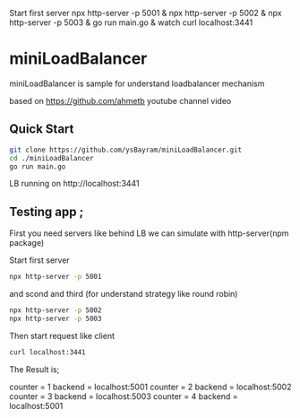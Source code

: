 
Start first server npx http-server -p 5001 &
npx http-server -p 5002 &
npx http-server -p 5003 &
go run main.go &
watch curl localhost:3441

# miniLoadBalancer
miniLoadBalancer is sample for understand loadbalancer mechanism

based on https://github.com/ahmetb youtube channel video 

## Quick Start

```bash
git clone https://github.com/ysBayram/miniLoadBalancer.git
cd ./miniLoadBalancer
go run main.go
```

LB running on http://localhost:3441

## Testing app ;

First you need servers like behind LB we can simulate with http-server(npm package)

Start first server 
```bash
npx http-server -p 5001
```
and scond and third (for understand strategy like round robin)
```bash
npx http-server -p 5002
npx http-server -p 5003
```

Then start request like client 
```bash
curl localhost:3441
```

The Result is;

counter = 1 backend = localhost:5001
counter = 2 backend = localhost:5002
counter = 3 backend = localhost:5003
counter = 4 backend = localhost:5001


